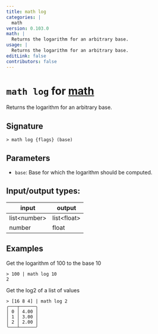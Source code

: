 ```yaml
---
title: math log
categories: |
  math
version: 0.103.0
math: |
  Returns the logarithm for an arbitrary base.
usage: |
  Returns the logarithm for an arbitrary base.
editLink: false
contributors: false
---
```

<!-- This file is automatically generated. Please edit the command in https://github.com/nushell/nushell instead. -->

# `math log` for [math](/commands/categories/math.md)

<div class='command-title'>Returns the logarithm for an arbitrary base.</div>

## Signature

```> math log {flags} (base)```

## Parameters

 -  `base`: Base for which the logarithm should be computed.


## Input/output types:

| input        | output      |
| ------------ | ----------- |
| list\<number\> | list\<float\> |
| number       | float       |
## Examples

Get the logarithm of 100 to the base 10
```nu
> 100 | math log 10
2
```

Get the log2 of a list of values
```nu
> [16 8 4] | math log 2
╭───┬──────╮
│ 0 │ 4.00 │
│ 1 │ 3.00 │
│ 2 │ 2.00 │
╰───┴──────╯

```

